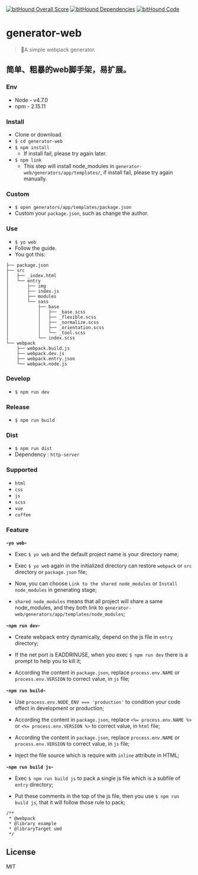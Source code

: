 [![bitHound Overall Score](https://www.bithound.io/github/lixinliang/generator-web/badges/score.svg)](https://www.bithound.io/github/lixinliang/generator-web)
[![bitHound Dependencies](https://www.bithound.io/github/lixinliang/generator-web/badges/dependencies.svg)](https://www.bithound.io/github/lixinliang/generator-web/master/dependencies/npm)
[![bitHound Code](https://www.bithound.io/github/lixinliang/generator-web/badges/code.svg)](https://www.bithound.io/github/lixinliang/generator-web)

# generator-web

> 🎉A simple webpack generator.

## 简单、粗暴的web脚手架，易扩展。

### Env

* Node - v4.7.0
* npm - 2.15.11

### Install

* Clone or download.
* `$ cd generator-web`
* `$ npm install`
    * If install fail, please try again later.
* `$ npm link`
    * This step will install node_modules in `generator-web/generators/app/templates/`, if install fail, please try again manually.

### Custom

* `$ open generators/app/templates/package.json`
* Custom your `package.json`, such as change the author.

### Use

* `$ yo web`
* Follow the guide.
* You got this:

```
├── package.json
├── src
│   ├── _index.html
│   └── entry
│       ├── img
│       ├── index.js
│       ├── modules
│       └── sass
│           ├── base
│           │   ├── _base.scss
│           │   ├── _flexible.scss
│           │   ├── _normalize.scss
│           │   ├── _orientation.scss
│           │   └── _tool.scss
│           └── index.scss
└── webpack
    ├── webpack.build.js
    ├── webpack.dev.js
    ├── webpack.entry.json
    └── webpack.node.js
```

### Develop

* `$ npm run dev`

### Release

* `$ npm run build`

### Dist

* `$ npm run dist`
* Dependency : `http-server`

### Supported

* `html`
* `css`
* `js`
* `scss`
* `vue`
* `coffee`

### Feature

**-`yo web`-**

* Exec `$ yo web` and the default project name is your directory name;

* Exec `$ yo web` again in the initialized directory can restore `webpack` or `src` directory or `package.json` file;

* Now, you can choose `Link to the shared node_modules` or `Install node_modules` in generating stage;

* `shared node_modules` means that all project will share a same node_modules, and they both link to `generator-web/generators/app/templates/node_modules`;

**-`npm run dev`-**

* Create webpack entry dynamically, depend on the js file in `entry` directory;

* If the net port is EADDRINUSE, when you exec `$ npm run dev` there is a prompt to help you to kill it;

* According the content in `package.json`, replace `process.env.NAME` or `process.env.VERSION` to correct value, in `js` file;

**-`npm run build`-**

* Use `process.env.NODE_ENV === 'production'` to condition your code effect in development or production;

* According the content in `package.json`, replace `<%= process.env.NAME %>` or `<%= process.env.VERSION %>` to correct value, in `html` file;

* According the content in `package.json`, replace `process.env.NAME` or `process.env.VERSION` to correct value, in `js` file;

* Inject the file source which is require with `inline` attribute in HTML;

**-`npm run build js`-**

* Exec `$ npm run build js` to pack a single js file which is a subfile of `entry` directory;

* Put these comments in the top of the js file, then you use `$ npm run build js`, that it will follow those rule to pack;
```
/**
 * @webpack
 * @library example
 * @libraryTarget umd
 */
```

## License

MIT
